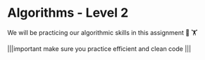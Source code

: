 # Algorithms - Level 2

We will be practicing our algorithmic skills in this assignment 💪 🏋️


|||important
make sure you practice efficient and clean code
|||